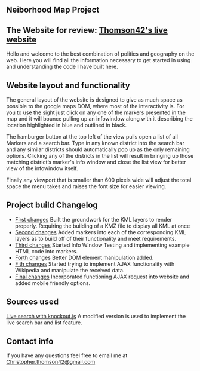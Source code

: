 ## Neiborhood Map Project 

## The Website for review: [Thomson42's live website](https://thomson42.github.io/Map-Project-Beta/)

Hello and welcome to the best combination of politics and geography on the web. Here you will find all the information necessary to get started in using and understanding the code I have built here.

## Website layout and functionality
The general layout of the website is designed to give as much space as possible to the google maps DOM, where most of the interactivity is. For you to use the sight just click on any one of the markers presented in the map and it will bounce pulling up an infowindow along with it describing the location highlighted in blue and outlined in black.

The hamburger button at the top left of the view pulls open a list of all Markers and a search bar. Type in any known district into the search bar and any similar districts should automatically pop up as the only remaining options. Clicking any of the districts in the list will result in bringing up those matching district’s marker's info window and close the list view for better view of the infowindow itself.

Finally any viewport that is smaller than 600 pixels wide will adjust the total space the menu takes and raises the font size for easier viewing.

## Project build Changelog
* [First changes](https://github.com/Thomson42/Map-Project-Beta/commit/2ac442dae971ea3c99bb546efb1b7fc15291936a#diff-994c638c9246366a184723a4b41a0f3f)
  Built the groundwork for the KML layers to render properly. Requiring the building of a KMZ file to display all KML at once
* [Second changes](https://github.com/Thomson42/Map-Project-Beta/commit/8834d5451e10217075d63325d2bf4283e6113b8d#diff-994c638c9246366a184723a4b41a0f3f)
  Added markers into each of the corresponding KML layers as to build off of their functionality and meet requirements.
* [Third changes](https://github.com/Thomson42/Map-Project-Beta/commit/813f9d966dbdd1fa5c340ba9deac9adeae58d4e6#diff-994c638c9246366a184723a4b41a0f3f)
  Started Info Window Testing and implementing example HTML code into markers.
* [Forth changes](https://github.com/Thomson42/Map-Project-Beta/commit/ae36ead84350718bf74fa45d6187b4755700d364)
  Better DOM element manipulation added.
* [Fith changes](https://github.com/Thomson42/Map-Project-Beta/commit/b907e4f976332a1bddf973264559dce33c4ba3e4#diff-994c638c9246366a184723a4b41a0f3f)
  Started trying to implement AJAX functionality with Wikipedia and manipulate the received data.
* [Final changes](https://github.com/Thomson42/Map-Project-Beta/commit/b1cdc990226c5237690eca4a7a0b3ef81bbb1d4b)
  Incorporated functioning AJAX request into website and added mobile friendly options.
  
## Sources used
[Live search with knockout.js](http://opensoul.org/2011/06/23/live-search-with-knockoutjs/)
A modified version is used to implement the live search bar and list feature.


## Contact info
If you have any questions feel free to email me at [Christopher.thomson42@gmail.com](Christopher.thomson42@gmail.com)
